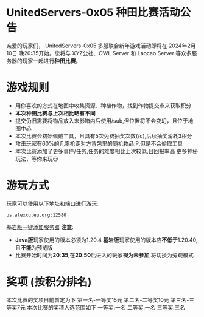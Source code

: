 # UnitedServers-0x05 种田比赛活动公告

亲爱的玩家们， UnitedServers-0x05 多服联合新年游戏活动即将在 2024年2月10日 晚20:35开始。您将与 XYZ公社、OWL Server 和 Laocao Server 等众多服务器的玩家一起进行**种田比赛**。

# 游戏规则

* 用你喜欢的方式在地图中收集资源、种植作物，找到作物提交点来获取积分
* **本次种田比赛与上次相比略有不同**
* 提交仍旧需要将物品放入末影箱内后使用/sub,但位置将不会变幻，且位于地图中心
* 本次比赛会初始佩戴工具，且具有5次免费抽奖次数(/c),后续抽奖消耗3积分
* 攻击玩家有60%的几率抢走对方背包里的随机物品:P,但是不会偷取工具
* 本次比赛添加了更多事件/任务,任务的难度相比上次较低,且回报率高
更多神秘玩法，等你来玩😏

# 游玩方式

玩家可以使用以下地址和端口进行游玩:
```
us.alexxu.eu.org:12580
```

[基岩版一键添加服务器](minecraft://?addExternalServer=UnitedServers-0x04|us.alexxu.eu.org:12580)
**注意**:
* **Java版**玩家使用的版本必须为1.20.4
  **基岩版**玩家使用的版本应**不低于**1.20.40,且**不能**为预览版
* 比赛开始时间为**20:35**,在**20:50**后进入的玩家**视为未参加**,将切换为旁观模式

# 奖项 (按积分排名)

本次比赛的奖项目前暂定为下
第一名-一等奖15元
第二名-二等奖10元
第三名-三等奖7元
本次比赛的奖项人选范围如下
一等奖:一名
二等奖:一名
三等奖:三名
